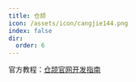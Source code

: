 ```yaml
---
title: 仓颉
icon: /assets/icon/cangjie144.png
index: false
dir:
  order: 6
---
```


官方教程：[仓颉官网开发指南](https://cangjie-lang.cn/docs?url=/0.53.13/user_manual/source_zh_cn/first_understanding/basic.html)

<Catalog hideHeading></Catalog>
